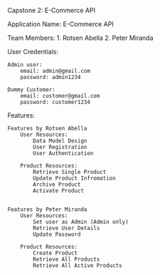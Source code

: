 Capstone 2: E-Commerce API

Application Name: E-Commerce API

Team Members:
	1. Rotsen Abella
	2. Peter Miranda

User Credentials:

	Admin user:
		email: admin@gmail.com
		password: admin1234

	Dummy Customer:
		email: customer@gmail.com
		password: customer1234

Features:
	
	Features by Rotsen Abella
		User Resources:
			Data Model Design
			User Registration
			User Authentication

		Product Resources:
			Retrieve Single Product
			Update Product Infromation
			Archive Product
			Activate Product


	Features by Peter Miranda
		User Resources:
			Set user as Admin (Admin only)
			Retrieve User Details
			Update Password
		
		Product Resources:
			Create Product
			Retrieve All Products
			Retrieve All Active Products

